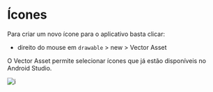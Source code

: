 # Ícones

Para criar um novo ícone para o aplicativo basta clicar:
    
- direito do mouse em `drawable` > new > Vector Asset

O Vector Asset permite selecionar ícones que já estão disponíveis no Android Studio.

![i](https://i.stack.imgur.com/Eqh8R.png)